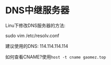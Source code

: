 # DNS中继服务器


Linu下修改DNS服务器的方法:

sudo vim /etc/resolv.conf

建议使用的DNS: 114.114.114.114

如何查看CNAME?使用`host -t cname gaomez.top`
